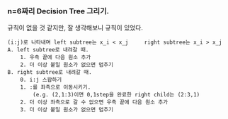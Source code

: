 
### n=6짜리 Decision Tree 그리기.
규칙이 없을 것 같지만, 잘 생각해보니 규칙이 있었다.  

```
(i:j)로 나타내며 left subtree는 x_i < x_j     right subtree는 x_i > x_j
A. left subtree로 내려갈 때.
    1. 우측 끝에 다음 원소 추가
    2. 더 이상 붙일 원소가 없으면 멈추기
B. right subtree로 내려갈 때.
    0. i:j 스왑하기
    1. :를 좌측으로 이동시키기.
        (e.g. (2,1:3)이면 0,1step을 완료한 right child는 (2:3,1)
    2. 더 이상 좌측으로 갈 수 없으면 우측 끝에 다음 원소 추가
    3. 더 이상 붙일 원소가 없으면 멈추기
```
